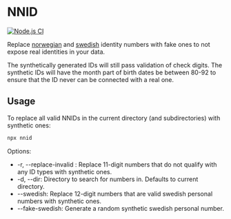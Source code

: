 # NNID

[![Node.js CI](https://github.com/sskogen/nnid/actions/workflows/node.js.yml/badge.svg?branch=main)](https://github.com/sskogen/nnid/actions/workflows/node.js.yml)

Replace [norwegian](https://no.wikipedia.org/wiki/F%C3%B8dselsnummer) and [swedish](https://en.wikipedia.org/wiki/Personal_identity_number_(Sweden)) identity numbers with fake ones to not expose real identities in your data. 

The synthetically generated IDs will still pass validation of check digits. The synthetic
IDs will have the month part of birth dates be between 80-92 to ensure that the ID never can be connected with a real one. 

## Usage
To replace all valid NNIDs in the current directory (and subdirectories) with synthetic ones:
```bash
npx nnid
```

Options:

* -r, --replace-invalid : Replace 11-digit numbers that do not qualify with any ID types with synthetic ones.
* -d, --dir: Directory to search for numbers in. Defaults to current directory.
* --swedish: Replace 12-digit numbers that are valid swedish personal numbers with synthetic ones.
* --fake-swedish: Generate a random synthetic swedish personal number.
